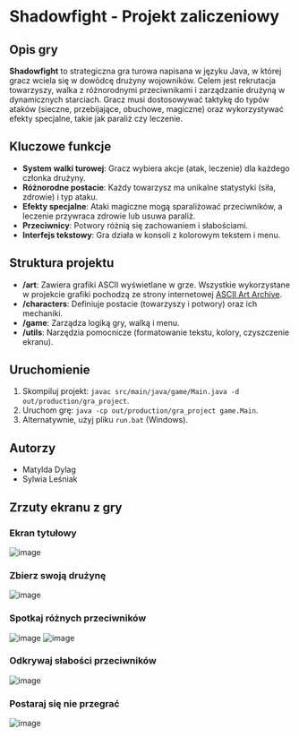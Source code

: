 # Shadowfight - Projekt zaliczeniowy

## Opis gry
**Shadowfight** to strategiczna gra turowa napisana w języku Java, w której gracz wciela się w dowódcę drużyny wojowników. Celem jest rekrutacja towarzyszy, walka z różnorodnymi przeciwnikami i zarządzanie drużyną w dynamicznych starciach. Gracz musi dostosowywać taktykę do typów ataków (sieczne, przebijające, obuchowe, magiczne) oraz wykorzystywać efekty specjalne, takie jak paraliż czy leczenie.

## Kluczowe funkcje
- **System walki turowej**: Gracz wybiera akcje (atak, leczenie) dla każdego członka drużyny.
- **Różnorodne postacie**: Każdy towarzysz ma unikalne statystyki (siła, zdrowie) i typ ataku.
- **Efekty specjalne**: Ataki magiczne mogą sparaliżować przeciwników, a leczenie przywraca zdrowie lub usuwa paraliż.
- **Przeciwnicy**: Potwory różnią się zachowaniem i słabościami.
- **Interfejs tekstowy**: Gra działa w konsoli z kolorowym tekstem i menu.

## Struktura projektu
- **/art**: Zawiera grafiki ASCII wyświetlane w grze. Wszystkie wykorzystane w projekcie grafiki pochodzą ze strony internetowej [ASCII Art Archive](https://www.asciiart.eu).
- **/characters**: Definiuje postacie (towarzyszy i potwory) oraz ich mechaniki.
- **/game**: Zarządza logiką gry, walką i menu.
- **/utils**: Narzędzia pomocnicze (formatowanie tekstu, kolory, czyszczenie ekranu).

## Uruchomienie
1. Skompiluj projekt: `javac src/main/java/game/Main.java -d out/production/gra_project`.
2. Uruchom grę: `java -cp out/production/gra_project game.Main`.
3. Alternatywnie, użyj pliku `run.bat` (Windows).

## Autorzy
- Matylda Dylag
- Sylwia Leśniak

## Zrzuty ekranu z gry
### Ekran tytułowy
![image](https://github.com/user-attachments/assets/d9117f1d-46eb-4265-953c-e67321b21376)

### Zbierz swoją drużynę
![image](https://github.com/user-attachments/assets/7558f049-b6b8-4809-97ce-505f0f43b880)

### Spotkaj różnych przeciwników
![image](https://github.com/user-attachments/assets/80930084-c206-42ea-a2a3-514a3dcaf336)
![image](https://github.com/user-attachments/assets/c4788417-9a16-4cc9-9652-93a28ecef5a4)

### Odkrywaj słabości przeciwników
![image](https://github.com/user-attachments/assets/869c3c9c-d18f-48c0-95f3-6aeb96a7d35b)

### Postaraj się nie przegrać
![image](https://github.com/user-attachments/assets/a2d8a72a-926e-4caa-b233-d099c944d3be)





